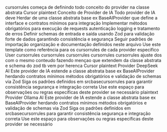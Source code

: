 cursorrules começa de definindo todo conceito do provider na classe abstrata
Cursor
plaintext
 Conceito de Provider de IA
 Todo provider de IA deve
  Herdar de uma classe abstrata base ex BaseAIProvider que define a interface e contratos mínimos para integração
  Implementar métodos obrigatórios para execução de requests autenticação logging e tratamento de erros
  Definir schemas de entrada e saída usando Zod para validação forte de dados garantindo consistência e segurança
  Seguir padrões de importação organização e documentação definidos neste arquivo
 Use este template como referência para os cursorrules de cada provider específico
User
cursorrules cursorrules cursorrules cursorrules cursorrules ajuste dos com o mesmo conteudo fazendo mençao que extendem da classe abstrata e schema do zod tb vem por herenca
Cursor
plaintext
 Provider DeepSeek AI
 Este provider de IA estende a classe abstrata base ex BaseAIProvider herdando contratos mínimos métodos obrigatórios e validação de schemas via Zod
 Siga os padrões definidos em srcbasecursorrules para garantir consistência segurança e integração correta
 Use este espaço para observações ou regras específicas deste provider se necessário
plaintext
 Provider Ollama AI
 Este provider de IA estende a classe abstrata base ex BaseAIProvider herdando contratos mínimos métodos obrigatórios e validação de schemas via Zod
 Siga os padrões definidos em srcbasecursorrules para garantir consistência segurança e integração correta
 Use este espaço para observações ou regras específicas deste provider se necessário